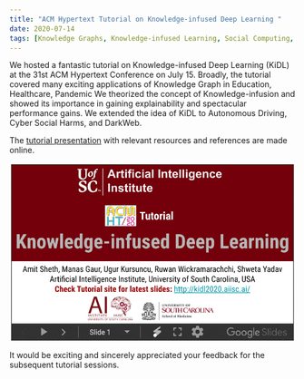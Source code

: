 ```yaml
---
title: "ACM Hypertext Tutorial on Knowledge-infused Deep Learning "
date: 2020-07-14
tags: [Knowledge Graphs, Knowledge-infused Learning, Social Computing, Data Science, Social Good, Public Health, Autonomous Driving, DarkNet, Ethics, Social Bias]
---
```


We hosted a fantastic tutorial on Knowledge-infused Deep Learning (KiDL) at the 31st ACM Hypertext Conference on July 15. Broadly, the tutorial covered many exciting applications of Knowledge Graph in Education, Healthcare, Pandemic
We theorized the concept of  Knowledge-infusion and showed its importance in gaining explainability and spectacular performance gains. We extended the idea of KiDL to Autonomous Driving, Cyber Social Harms, and DarkWeb. 


The [tutorial presentation](http://kidl2020.aiisc.ai) with relevant resources and references are made online. 

![](images/AII_ACM_HT_Tutorial.gif)

It would be exciting and sincerely appreciated your feedback for the subsequent tutorial sessions. 
